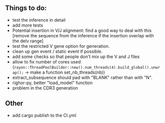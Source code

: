 ## Things to do:

- test the inference in detail
- add more tests
- Potential insertion in V/J alignment: find a good way to deal with this [remove the sequence from the inference if the insertion overlap with the delv range]
- test the restricted V gene option for generation.
- clean up gen event / static event if possible.
- add some checks so that people don't mix up the V and J files
- allow to fix number of cores used (```rayon::ThreadPoolBuilder::new().num_threads(4).build_global().unwrap();``` -> make a function set_nb_threads(nb))
- extract_subsequence should pad with "BLANK" rather than with "N".
- righor-py, better "load_model" function
- problem in the CDR3 generation

## Other
- add cargo publish to the CI.yml
